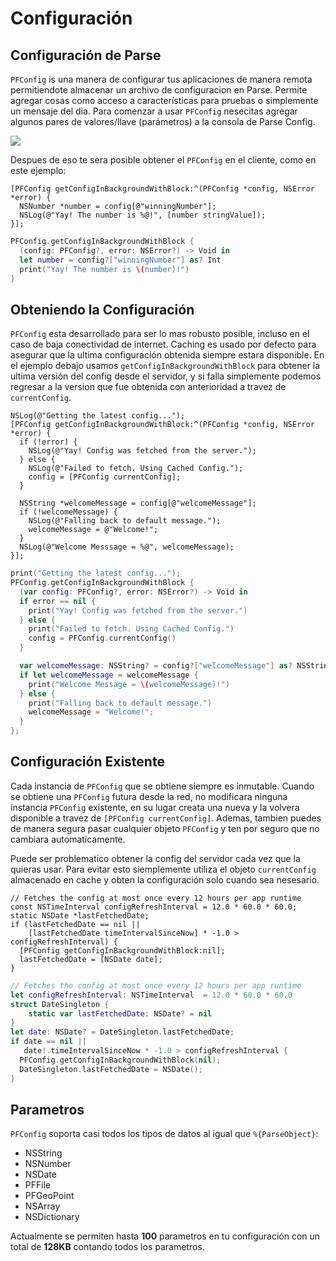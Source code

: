 # Configuración

## Configuración de Parse

`PFConfig` is una manera de configurar tus aplicaciones de manera remota permitiendote almacenar un archivo de configuracion en Parse. Permite agregar cosas como acceso a características para pruebas o simplemente un mensaje del dia. Para comenzar a usar `PFConfig` nesecitas agregar algunos pares de valores/llave (parámetros) a la consola de Parse Config.

![](/images/docs/config_editor.png)

Despues de eso te sera posible obtener el `PFConfig` en el cliente, como en este ejemplo:

```objc
[PFConfig getConfigInBackgroundWithBlock:^(PFConfig *config, NSError *error) {
  NSNumber *number = config[@"winningNumber"];
  NSLog(@"Yay! The number is %@!", [number stringValue]);
}];
```
```swift
PFConfig.getConfigInBackgroundWithBlock {
  (config: PFConfig?, error: NSError?) -> Void in
  let number = config?["winningNumber"] as? Int
  print("Yay! The number is \(number)!")
}
```

## Obteniendo la Configuración

`PFConfig` esta desarrollado para ser lo mas robusto posible, incluso en el caso de baja conectividad de internet. Caching es usado por defecto para asegurar que la ultima configuración obtenida siempre estara disponible. En el ejemplo debajo usamos `getConfigInBackgroundWithBlock` para obtener la ultima versión del config desde el servidor,  y si falla simplemente podemos regresar a la version que fue obtenida con anterioridad a travez de `currentConfig`.

```objc
NSLog(@"Getting the latest config...");
[PFConfig getConfigInBackgroundWithBlock:^(PFConfig *config, NSError *error) {
  if (!error) {
    NSLog(@"Yay! Config was fetched from the server.");
  } else {
    NSLog(@"Failed to fetch. Using Cached Config.");
    config = [PFConfig currentConfig];
  }

  NSString *welcomeMessage = config[@"welcomeMessage"];
  if (!welcomeMessage) {
    NSLog(@"Falling back to default message.");
    welcomeMessage = @"Welcome!";
  }
  NSLog(@"Welcome Messsage = %@", welcomeMessage);
}];
```
```swift
print("Getting the latest config...");
PFConfig.getConfigInBackgroundWithBlock {
  (var config: PFConfig?, error: NSError?) -> Void in
  if error == nil {
    print("Yay! Config was fetched from the server.")
  } else {
    print("Failed to fetch. Using Cached Config.")
    config = PFConfig.currentConfig()
  }

  var welcomeMessage: NSString? = config?["welcomeMessage"] as? NSString
  if let welcomeMessage = welcomeMessage {
    print("Welcome Message = \(welcomeMessage)!")
  } else {
    print("Falling back to default message.")
    welcomeMessage = "Welcome!";
  }
};
```

## Configuración Existente

Cada instancia de `PFConfig` que se obtiene siempre es inmutable. Cuando se obtiene una `PFConfig` futura desde la red, no modificara ninguna instancia `PFConfig` existente, en su lugar creata una nueva y la volvera disponible a travez de `[PFConfig currentConfig]`. Ademas, tambien puedes de manera segura pasar cualquier objeto `PFConfig` y ten por seguro que no cambiara automaticamente.

Puede ser problematico obtener la config del servidor cada vez que la quieras usar. Para evitar esto siemplemente utiliza el objeto `currentConfig` almacenado en cache y obten la configuración solo cuando sea nesesario.

```objc
// Fetches the config at most once every 12 hours per app runtime
const NSTimeInterval configRefreshInterval = 12.0 * 60.0 * 60.0;
static NSDate *lastFetchedDate;
if (lastFetchedDate == nil ||
    [lastFetchedDate timeIntervalSinceNow] * -1.0 > configRefreshInterval) {
  [PFConfig getConfigInBackgroundWithBlock:nil];
  lastFetchedDate = [NSDate date];
}
```
```swift
// Fetches the config at most once every 12 hours per app runtime
let configRefreshInterval: NSTimeInterval  = 12.0 * 60.0 * 60.0
struct DateSingleton {
    static var lastFetchedDate: NSDate? = nil
}
let date: NSDate? = DateSingleton.lastFetchedDate;
if date == nil ||
   date!.timeIntervalSinceNow * -1.0 > configRefreshInterval {
  PFConfig.getConfigInBackgroundWithBlock(nil);
  DateSingleton.lastFetchedDate = NSDate();
}
```


## Parametros

`PFConfig`  soporta casi todos los tipos de datos al igual que `%{ParseObject}`:

*   NSString
*   NSNumber
*   NSDate
*   PFFile
*   PFGeoPoint
*   NSArray
*   NSDictionary

Actualmente se permiten hasta **100** parametros en tu configuración con un total de **128KB** contando todos los parametros.
